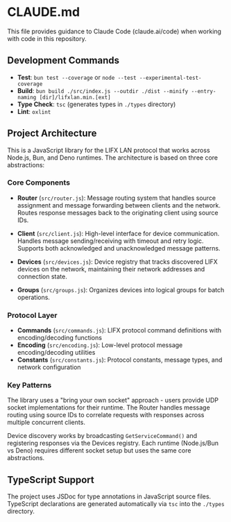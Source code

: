 # CLAUDE.md

This file provides guidance to Claude Code (claude.ai/code) when working with code in this repository.

## Development Commands

- **Test**: `bun test --coverage` or `node --test --experimental-test-coverage`
- **Build**: `bun build ./src/index.js --outdir ./dist --minify --entry-naming [dir]/lifxlan.min.[ext]`
- **Type Check**: `tsc` (generates types in `./types` directory)
- **Lint**: `oxlint`

## Project Architecture

This is a JavaScript library for the LIFX LAN protocol that works across Node.js, Bun, and Deno runtimes. The architecture is based on three core abstractions:

### Core Components

- **Router** (`src/router.js`): Message routing system that handles source assignment and message forwarding between clients and the network. Routes response messages back to the originating client using source IDs.

- **Client** (`src/client.js`): High-level interface for device communication. Handles message sending/receiving with timeout and retry logic. Supports both acknowledged and unacknowledged message patterns.

- **Devices** (`src/devices.js`): Device registry that tracks discovered LIFX devices on the network, maintaining their network addresses and connection state.

- **Groups** (`src/groups.js`): Organizes devices into logical groups for batch operations.

### Protocol Layer

- **Commands** (`src/commands.js`): LIFX protocol command definitions with encoding/decoding functions
- **Encoding** (`src/encoding.js`): Low-level protocol message encoding/decoding utilities
- **Constants** (`src/constants.js`): Protocol constants, message types, and network configuration

### Key Patterns

The library uses a "bring your own socket" approach - users provide UDP socket implementations for their runtime. The Router handles message routing using source IDs to correlate requests with responses across multiple concurrent clients.

Device discovery works by broadcasting `GetServiceCommand()` and registering responses via the Devices registry. Each runtime (Node.js/Bun vs Deno) requires different socket setup but uses the same core abstractions.

## TypeScript Support

The project uses JSDoc for type annotations in JavaScript source files. TypeScript declarations are generated automatically via `tsc` into the `./types` directory.